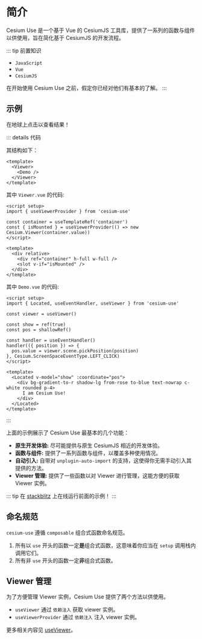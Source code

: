 # 简介

Cesium Use 是一个基于 Vue 的 CesiumJS 工具库，提供了一系列的函数与组件以供使用，旨在简化基于 CesiumJS 的开发流程。

::: tip 前置知识

- `JavaScript`
- `Vue`
- `CesiumJS`

在开始使用 Cesium Use 之前，假定你已经对他们有基本的了解。
:::

## 示例

在地球上点击以查看结果！

<script setup>
import { defineAsyncComponent } from 'vue'
const Viewer = defineAsyncComponent(() => import('../../.vitepress/components/Viewer.vue'))
const Demo = defineAsyncComponent(() => import('../../.vitepress/components/IntroDemo.vue'))
</script>

<ClientOnly>
  <Suspense>
    <Viewer overflow-hidden>
      <Demo />
    </Viewer>
    <template #fallback>
      Loading...
    </template>
  </Suspense>
</ClientOnly>

::: details 代码

其结构如下：

```vue
<template>
  <Viewer>
    <Demo />
  </Viewer>
</template>
```

其中 `Viewer.vue` 的代码:

```vue
<script setup>
import { useViewerProvider } from 'cesium-use'

const container = useTemplateRef('container')
const { isMounted } = useViewerProvider(() => new Cesium.Viewer(container.value))
</script>

<template>
  <div relative>
    <div ref="container" h-full w-full />
    <slot v-if="isMounted" />
  </div>
</template>
```

其中 `Demo.vue` 的代码:

```vue
<script setup>
import { Located, useEventHandler, useViewer } from 'cesium-use'

const viewer = useViewer()

const show = ref(true)
const pos = shallowRef()

const handler = useEventHandler()
handler(({ position }) => {
  pos.value = viewer.scene.pickPosition(position)
}, Cesium.ScreenSpaceEventType.LEFT_CLICK)
</script>

<template>
  <Located v-model="show" :coordinate="pos">
    <div bg-gradient-to-r shadow-lg from-rose to-blue text-nowrap c-white rounded p-4>
      I am Cesium Use!
    </div>
  </Located>
</template>
```
:::

上面的示例展示了 Cesium Use 最基本的几个功能：

- **原生开发体验:** 尽可能提供与原生 CesiumJS 相近的开发体验。
- **函数与组件:** 提供了一系列函数与组件，以覆盖多种使用情况。
- **自动引入:** 自带对 `unplugin-auto-import` 的支持，这使得你无需手动引入其提供的方法。
- **Viewer 管理:** 提供了一些函数以对 Viewer 进行管理，这能方便的获取 Viewer 实例。

::: tip
在 [stackblitz](https://stackblitz.com/edit/vitejs-vite-t6qklc?file=src%2FDemo.vue) 上在线运行前面的示例！
:::

## 命名规范

`cesium-use` 遵循 `composable` 组合式函数命名规范。

1. 所有以 `use` 开头的函数一定**是**组合式函数，这意味着你应当在 `setup` 调用栈内调用它们。
2. 所有非 `use` 开头的函数一定**非**组合式函数。

## Viewer 管理

为了方便管理 Viewer 实例，Cesium Use 提供了两个方法以供使用。

- `useViewer` 通过 `依赖注入` 获取 viewer 实例。
- `useViewerProvider` 通过 `依赖注入` 注入 viewer 实例。

更多相关内容见 [useViewer](composables/useViewer.md)。
